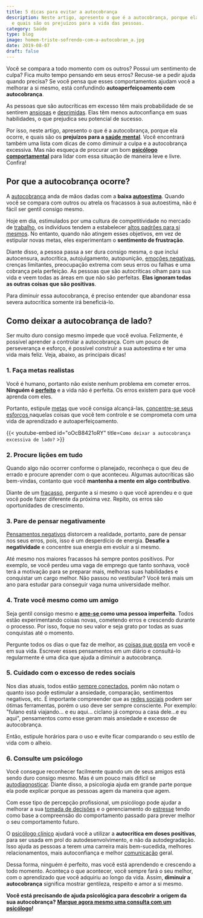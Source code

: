 ```yaml
---
title: 5 dicas para evitar a autocobrança
description: Neste artigo, apresento o que é a autocobrança, porque ela ocorre,
  e quais são os prejuízos para a vida das pessoas.
category: Saúde
type: blog
image: homem-triste-sofrendo-com-a-autocobran_a.jpg
date: 2019-08-07
draft: false
---
```


Você se compara a todo momento com os outros? Possui um sentimento de culpa? Fica muito tempo pensando em seus erros? Recuse-se a pedir ajuda quando precisa? Se você pensa que esses comportamentos ajudam você a melhorar a si mesmo, está confundindo **autoaperfeiçoamento com autocobrança**.

As pessoas que são autocríticas em excesso têm mais probabilidade de se sentirem [ansiosas](https://yuribusin.com.br/o-que-fazer-diante-de-uma-crise-de-ansiedade/) e [deprimidas](https://yuribusin.com.br/8-sintomas-de-depressao-que-voce-precisa-reconhecer/). Elas têm menos autoconfiança em suas habilidades, o que prejudica seu potencial de sucesso.

Por isso, neste artigo, apresento o que é a autocobrança, porque ela ocorre, e quais são os **prejuízos para a [saúde mental](https://yuribusin.com.br/7-habitos-boa-saude-mental/)**. Você encontrará também uma lista com dicas de como diminuir a culpa e a autocobrança excessiva. Mas não esqueça de procurar um bom **[psicólogo comportamental](https://yuribusin.com.br/)** para lidar com essa situação de maneira leve e livre. Confira!

## **Por que a autocobrança ocorre?**

A [autocobrança](/os-perigos-da-autocobranca/) anda de mãos dadas com a **baixa [autoestima](https://yuribusin.com.br/como-aumentar-a-autoestima/)**. Quando você se compara com outros ou atrela os fracassos à sua autoestima, não é fácil ser gentil consigo mesmo.

Hoje em dia, estimulados por uma cultura de competitividade no mercado de [trabalho](https://yuribusin.com.br/como-combater-a-infelicidade-no-trabalho/), os indivíduos tendem a estabelecer [altos padrões para si mesmos](https://yuribusin.com.br/como-amar-o-seu-proprio-corpo/). No entanto, quando não atingem esses objetivos, em vez de estipular novas metas, eles experimentam o **sentimento de frustração**.

Diante disso, a pessoa passa a ser dura consigo mesma, o que inclui autocensura, autocrítica, autojulgamento, autopunição, [emoções negativas](/como-e-desenvolvida-uma-fobia/), crenças limitantes, preocupação extrema com seus erros ou falhas e uma cobrança pela perfeição. As pessoas que são autocríticas olham para sua vida e veem todas as áreas em que não são perfeitas. **Elas ignoram todas as outras coisas que são positivas**.

Para diminuir essa autocobrança, é preciso entender que abandonar essa severa autocrítica somente irá beneficiá-lo.

## **Como deixar a autocobrança de lado?**

Ser muito duro consigo mesmo impede que você evolua. Felizmente, é possível aprender a controlar a autocobrança. Com um pouco de perseverança e esforço, é possível construir a sua autoestima e ter uma vida mais feliz. Veja, abaixo, as principais dicas!

### **1. Faça metas realistas**

Você é humano, portanto não existe nenhum problema em cometer erros. **Ninguém é [perfeito](https://yuribusin.com.br/perfeccionismo-qualidade-ou-defeito/)** e a vida não é perfeita. Os erros existem para que você aprenda com eles.

Portanto, estipule [metas](/meta-final-ano/) que você consiga alcançá-las, [concentre-se seus esforços ](/5-tecnicas-de-gerenciamento-do-tempo/)naquelas coisas que você tem controle e se comprometa com uma vida de aprendizado e autoaperfeiçoamento.

{{< youtube-embed id="oOcB8421oRY" title=`Como deixar a autocobrança excessiva de lado?` >}}

### **2. Procure lições em tudo**

Quando algo não ocorrer conforme o planejado, reconheça o que deu de errado e procure aprender com o que aconteceu. Algumas autocríticas são bem-vindas, contanto que você **mantenha a mente em algo contributivo**.

Diante de um [fracasso](https://yuribusin.com.br/como-superar-o-sentimento-de-fracasso/), pergunte a si mesmo o que você aprendeu e o que você pode fazer diferente da próxima vez. Repito, os erros são oportunidades de crescimento.

### **3. Pare de pensar negativamente**

[Pensamentos negativos](/como-se-livrar-de-pensamentos-negativos/) distorcem a realidade, portanto, pare de pensar nos seus erros, pois, isso é um desperdício de energia. **Desafie a negatividade** e concentre sua energia em evoluir a si mesmo.

Até mesmo nos maiores fracassos há sempre pontos positivos. Por exemplo, se você perdeu uma vaga de emprego que tanto sonhava, você terá a motivação para se preparar mais, melhoras suas habilidades e conquistar um cargo melhor. Não passou no vestibular? Você terá mais um ano para estudar para conseguir vaga numa universidade melhor.

### **4. Trate você mesmo como um amigo**

Seja gentil consigo mesmo e **[ame-se ](/arte-de-ser-voce-mesmo/)como uma pessoa imperfeita**. Todos estão experimentando coisas novas, cometendo erros e crescendo durante o processo. Por isso, foque no seu valor e seja grato por todas as suas conquistas até o momento.

Pergunte todos os dias o que faz de melhor, as [coisas que gosta](/como-estimular-a-dopamina/) em você e em sua vida. Escrever esses pensamentos em um diário e consultá-lo regularmente é uma dica que ajuda a diminuir a autocobrança.

### 5. Cuidado com o excesso de redes sociais

Nos dias atuais, todos estão [sempre conectados](https://yuribusin.com.br/vida-por-tras-de-uma-vida-social/), porém não notam o quanto isso pode estimular a ansiedade, comparação, sentimentos negativos, etc. É importante compreender que as [redes sociais](https://yuribusin.com.br/como-utilizar-as-redes-sociais-sem-perder-a-produtividade/) podem ser ótimas ferramentas, porém o uso deve ser sempre consciente. Por exemplo: "fulano está viajando... e eu aqui... ciclano já comprou a casa dele...e eu aqui", pensamentos como esse geram mais ansiedade e excesso de autocobrança.

Então, estipule horários para o uso e evite ficar comparando o seu estilo de vida com o alheio.

### **6. Consulte um psicólogo**

Você consegue reconhecer facilmente quando um de seus amigos está sendo duro consigo mesmo. Mas é um pouco mais difícil se [autodiagnosticar](/inteligencia-emocional-voce-sabe-o-que-e/). Diante disso, a psicologia ajuda em grande parte porque ela pode explicar porque as pessoas agem da maneira que agem.

Com esse tipo de percepção profissional, um psicólogo pode ajudar a melhorar a sua [tomada de decisões](https://yuribusin.com.br/tomar-uma-decisao-baseada-na-emocao-ou-na-razao/) e o gerenciamento do [estresse](https://yuribusin.com.br/5-maneiras-de-se-controlar-o-estresse/) tendo como base a compreensão do comportamento passado para prever melhor o seu comportamento futuro.

O [psicólogo clínico](https://yuribusin.com.br/pra-que-serve-um-psicologo-clinico/) ajudará você a utilizar a **autocrítica em doses positivas**, para ser usada em prol do autodesenvolvimento, e não da autodegradação. Isso ajuda as pessoas a terem uma carreira mais bem-sucedida, melhores relacionamentos, mais autoconfiança e melhor [comunicação](https://yuribusin.com.br/5-dicas-para-quem-tem-dificuldade-de-conversar-com-as-pessoas/) geral.

Dessa forma, ninguém é perfeito, mas você está aprendendo e crescendo a todo momento. Aconteça o que acontecer, você sempre fará o seu melhor, com o aprendizado que você adquiriu ao longo da vida. Assim, **diminuir a autocobrança** significa mostrar gentileza, respeito e amor a si mesmo.

**Você está precisando de ajuda psicológica para descobrir a origem da sua autocobrança?** **[Marque agora mesmo uma consulta com um psicólogo](/contato/)!**
